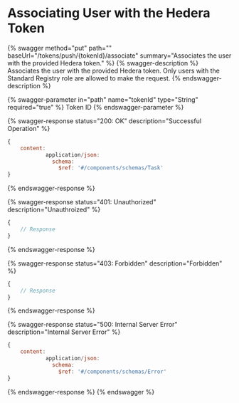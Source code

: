 # Associating User with the Hedera Token

{% swagger method="put" path="" baseUrl="/tokens/push/{tokenId}/associate" summary="Associates the user with the provided Hedera token." %}
{% swagger-description %}
Associates the user with the provided Hedera token. Only users with the Standard Registry role are allowed to make the request.
{% endswagger-description %}

{% swagger-parameter in="path" name="tokenId" type="String" required="true" %}
Token ID
{% endswagger-parameter %}

{% swagger-response status="200: OK" description="Successful Operation" %}
```javascript
{
    content:
            application/json:
              schema:
                $ref: '#/components/schemas/Task' 
}
```
{% endswagger-response %}

{% swagger-response status="401: Unauthorized" description="Unauthroized" %}
```javascript
{
    // Response
}
```
{% endswagger-response %}

{% swagger-response status="403: Forbidden" description="Forbidden" %}
```javascript
{
    // Response
}
```
{% endswagger-response %}

{% swagger-response status="500: Internal Server Error" description="Internal Server Error" %}
```javascript
{
    content:
            application/json:
              schema:
                $ref: '#/components/schemas/Error' 
}
```
{% endswagger-response %}
{% endswagger %}
